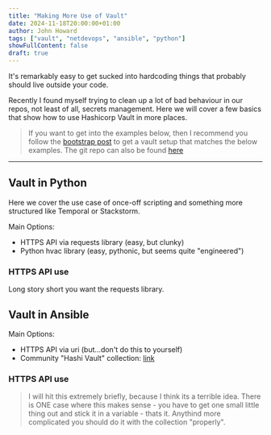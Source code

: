 ```yaml
---
title: "Making More Use of Vault"
date: 2024-11-18T20:00:00+01:00
author: John Howard
tags: ["vault", "netdevops", "ansible", "python"]
showFullContent: false
draft: true
---
```


It's remarkably easy to get sucked into hardcoding things that probably should live outside your code. 

Recently I found myself trying to clean up a lot of bad behaviour in our repos, not least of all, secrets management. Here we will cover a few basics that show how to use Hashicorp Vault in more places. 


> If you want to get into the examples below, then I recommend you follow the [bootstrap post](/posts/bootstrapping-hashi-vault/) to get a vault setup that matches the below examples. The git repo can also be found [here](github.com/fatred/practical-vault-in-netops.git)

---

## Vault in Python

Here we cover the use case of once-off scripting and something more structured like Temporal or Stackstorm.

Main Options: 
* HTTPS API via requests library (easy, but clunky)
* Python hvac library (easy, pythonic, but seems quite "engineered")

### HTTPS API use

Long story short you want the requests library.

## Vault in Ansible

Main Options: 
* HTTPS API via uri (but...don't do this to yourself)
* Community "Hashi Vault" collection: [link](https://github.com/ansible-collections/community.hashi_vault)

### HTTPS API use

> I will hit this extremely briefly, because I think its a terrible idea. There is ONE case where this makes sense - you have to get one small little thing out and stick it in a variable - thats it. Anythind more complicated you should do it with the collection "properly".

